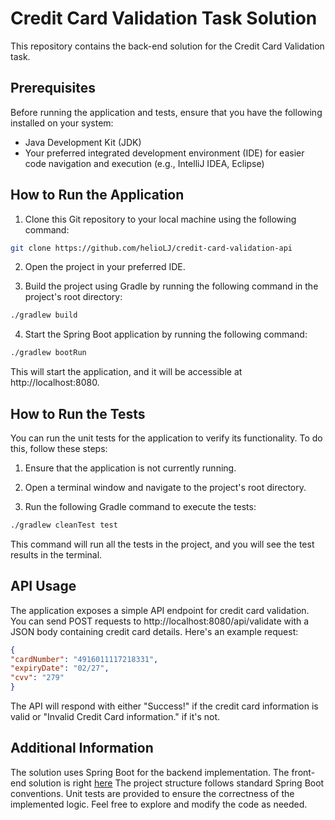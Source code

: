 # Credit Card Validation Task Solution
This repository contains the back-end solution for the Credit Card Validation task.

## Prerequisites
Before running the application and tests, ensure that you have the following installed on your system:

- Java Development Kit (JDK)
- Your preferred integrated development environment (IDE) for easier code navigation and execution (e.g., IntelliJ IDEA, Eclipse)

## How to Run the Application
1. Clone this Git repository to your local machine using the following command:
```bash
git clone https://github.com/helioLJ/credit-card-validation-api
```
2. Open the project in your preferred IDE.

3. Build the project using Gradle by running the following command in the project's root directory:

```bash
./gradlew build
```
4. Start the Spring Boot application by running the following command:

```bash
./gradlew bootRun
```

This will start the application, and it will be accessible at http://localhost:8080.

## How to Run the Tests
You can run the unit tests for the application to verify its functionality. To do this, follow these steps:

1. Ensure that the application is not currently running.

2. Open a terminal window and navigate to the project's root directory.

3. Run the following Gradle command to execute the tests:

```bash
./gradlew cleanTest test
```
This command will run all the tests in the project, and you will see the test results in the terminal.

## API Usage
The application exposes a simple API endpoint for credit card validation. You can send POST requests to http://localhost:8080/api/validate with a JSON body containing credit card details. Here's an example request:

```json
{
"cardNumber": "4916011117218331",
"expiryDate": "02/27",
"cvv": "279"
}
```
The API will respond with either "Success!" if the credit card information is valid or "Invalid Credit Card information." if it's not.

## Additional Information
The solution uses Spring Boot for the backend implementation.
The front-end solution is right [here](https://github.com/helioLJ/credit-card-validation-web) 
The project structure follows standard Spring Boot conventions.
Unit tests are provided to ensure the correctness of the implemented logic.
Feel free to explore and modify the code as needed.

